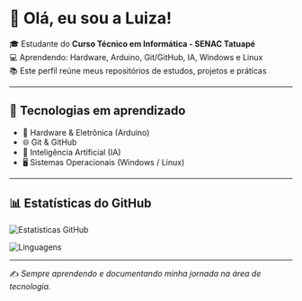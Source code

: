 # 👋 Olá, eu sou a Luiza!

🎓 Estudante do **Curso Técnico em Informática - SENAC Tatuapé**  
💻 Aprendendo: Hardware, Arduino, Git/GitHub, IA, Windows e Linux  
📚 Este perfil reúne meus repositórios de estudos, projetos e práticas  

---

## 🚀 Tecnologias em aprendizado
- 💾 Hardware & Eletrônica (Arduino)  
- 🌐 Git & GitHub  
- 🤖 Inteligência Artificial (IA)  
- 🖥️ Sistemas Operacionais (Windows / Linux)  

---

## 📊 Estatísticas do GitHub
![Estatísticas GitHub](https://github-readme-stats.vercel.app/api?username=SEU-USUARIO&show_icons=true&theme=dracula)

![Linguagens](https://github-readme-stats.vercel.app/api/top-langs/?username=SEU-USUARIO&layout=compact&theme=dracula)

---

✍️ *Sempre aprendendo e documentando minha jornada na área de tecnologia.*


<!--
**maiialuiza/maiialuiza** is a ✨ _special_ ✨ repository because its `README.md` (this file) appears on your GitHub profile.

Here are some ideas to get you started:

- 🔭 I’m currently working on ...
- 🌱 I’m currently learning ...
- 👯 I’m looking to collaborate on ...
- 🤔 I’m looking for help with ...
- 💬 Ask me about ...
- 📫 How to reach me: ...
- 😄 Pronouns: ...
- ⚡ Fun fact: ...
-->

